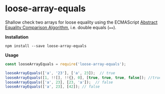 # loose-array-equals

Shallow check two arrays for loose equality using the ECMAScript [Abstract Equality Comparison Algorithm](https://www.ecma-international.org/ecma-262/5.1/#sec-11.9.3), i.e. double equals (`==`).

**Installation**

```
npm install --save loose-array-equals
```


**Usage**

```javascript
const looseArrayEquals = require('loose-array-equals');

looseArrayEquals(['a', '23'], ['a', 23]);  // true
looseArrayEquals([1, !![], !!{}, 0], [true, true, true, false]); //true
looseArrayEquals(['a', 23], [23, 'a']);  // false
looseArrayEquals(['a', 23], [42]); // false
```
